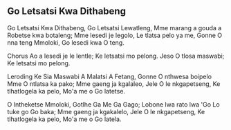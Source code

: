 ## Go Letsatsi Kwa Dithabeng

Go Letsatsi Kwa Dithabeng, Go Letsatsi Lewatleng,
Mme marang a gouda a Robetse kwa botaleng;
Mme lesedi je legolo, Le tlatsa pelo ya me,
Gonne O nna teng Mmoloki, Go lesedi kwa O teng.

Chorus
Ao a lesedi je le lentle; Ke letsatsi mo pelong.
Jeso O tlosa maswabi; Ke letsatsi mo pelong.

Leroding Ke Sia Maswabi A Malatsi A Fetang,
Gonne O nthwesa boipelo Mme O ntlatsa ka pako;
Mme gaeng ja kgalaleo, Jele O le nkgapetseng,
Ke tlhatlogela ka pelo, Mo'a me o Go latetse.

O Intheketse Mmoloki, Gotlhe Ga Me Ga Gago;
Lobone lwa rato lwa 'Go Lo tuke go Go baka;
Mme gaeng ja kgakalelo, Jele O le nkgapetseng,
Ke tlhatlogela ka pelo, Mo'a me o Go latela.

